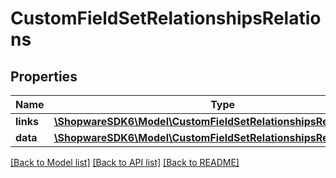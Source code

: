 # CustomFieldSetRelationshipsRelations

## Properties
Name | Type | Description | Notes
------------ | ------------- | ------------- | -------------
**links** | [**\ShopwareSDK6\Model\CustomFieldSetRelationshipsRelationsLinks**](CustomFieldSetRelationshipsRelationsLinks.md) |  | [optional] 
**data** | [**\ShopwareSDK6\Model\CustomFieldSetRelationshipsRelationsData[]**](CustomFieldSetRelationshipsRelationsData.md) |  | [optional] 

[[Back to Model list]](../../README.md#documentation-for-models) [[Back to API list]](../../README.md#documentation-for-api-endpoints) [[Back to README]](../../README.md)

